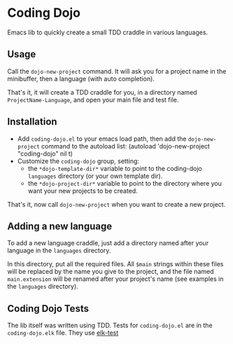 Coding Dojo
===========

Emacs lib to quickly create a small TDD craddle in various languages.

Usage
-----

Call the `dojo-new-project` command. It will ask you for a project name in the minibuffer, then a language (with auto completion).

That's it, it will create a TDD craddle for you, in a directory named `ProjectName-Language`, and open your main file and test file.

Installation
------------

- Add `coding-dojo.el` to your emacs load path, then add the `dojo-new-project` command to the autoload list:
        (autoload 'dojo-new-project "coding-dojo" nil t)
- Customize the `coding-dojo` group, setting:
  - the `*dojo-template-dir*` variable to point to the coding-dojo `languages` directory (or your own template dir).
  - the `*dojo-project-dir*` variable to point to the directory where you want your new projects to be created.

That's it, now call `dojo-new-project` when you want to create a new project.


Adding a new language
---------------------

To add a new language craddle, just add a directory named after your language in the `languages` directory.

In this directory, put all the required files. All `$main` strings within these files will be replaced by the name you give to the project, and the file named `main.extension` will be renamed after your project's name (see examples in the `languages` directory).


Coding Dojo Tests
-----------------

The lib itself was written using TDD. Tests for `coding-dojo.el` are in the `coding-dojo.elk` file. They use [elk-test][]

[elk-test]: http://nschum.de/src/emacs/elk-test/
